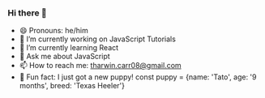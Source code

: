 ### Hi there 👋

- 😄 Pronouns: he/him
- 🔭 I’m currently working on JavaScript Tutorials
- 🌱 I’m currently learning React
- 💬 Ask me about JavaScript
- 📫 How to reach me: tharwin.carr08@gmail.com
- 🐶 Fun fact: I just got a new puppy! const puppy = {name: 'Tato', age: '9 months', breed: 'Texas Heeler'}
